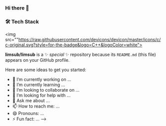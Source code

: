 ### Hi there 👋

### 🛠️ Tech Stack
<img src=""https://raw.githubusercontent.com/devicons/devicon/master/icons/c/c-original.svg?style=for-the-badge&logo=C++&logoColor=white">




**limsub/limsub** is a ✨ _special_ ✨ repository because its `README.md` (this file) appears on your GitHub profile.

Here are some ideas to get you started:

- 🔭 I’m currently working on ...
- 🌱 I’m currently learning ...
- 👯 I’m looking to collaborate on ...
- 🤔 I’m looking for help with ...
- 💬 Ask me about ...
- 📫 How to reach me: ...
- 😄 Pronouns: ...
- ⚡ Fun fact: ...
-->
